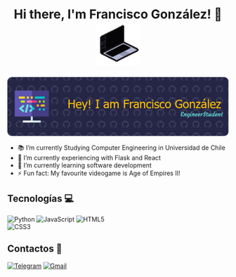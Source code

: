 <h1 align="center">
  Hi there, I'm Francisco González! 👋
  <img src="full-stack-gif.gif" alt="Animation" width="100" />
</h1>




![Banner de Francisco González](github-header-image1.png)

- 📚 I’m currently Studying Computer Engineering in Universidad de Chile 
- 🔭 I’m currently experiencing with Flask and React
- 🌱 I’m currently learning software development
- ⚡ Fun fact: My favourite videogame is Age of Empires II!

## Tecnologías 💻

![Python](https://img.shields.io/badge/python-3670A0?style=for-the-badge&logo=python&logoColor=ffdd54) 
![JavaScript](https://img.shields.io/badge/javascript-%23323330.svg?style=for-the-badge&logo=javascript&logoColor=%23F7DF1E) 
![HTML5](https://img.shields.io/badge/html5-%23E34F26.svg?style=for-the-badge&logo=html5&logoColor=white) 	
![CSS3](https://img.shields.io/badge/css3-%231572B6.svg?style=for-the-badge&logo=css3&logoColor=white)

## Contactos 📜
[![Telegram](https://img.shields.io/badge/Telegram-2CA5E0?style=for-the-badge&logo=telegram&logoColor=white)](https://t.me/fgonzalezurriola)
[![Gmail](https://img.shields.io/badge/Gmail-D14836?style=for-the-badge&logo=gmail&logoColor=white)](mailto:fgonzalezurriola@gmail.com)
